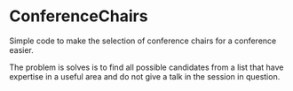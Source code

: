 # ConferenceChairs

Simple code to make the selection of conference chairs for a conference easier.

The problem is solves is to find all possible candidates from a list that have 
expertise in a useful area and do not give a talk in the session in question.
